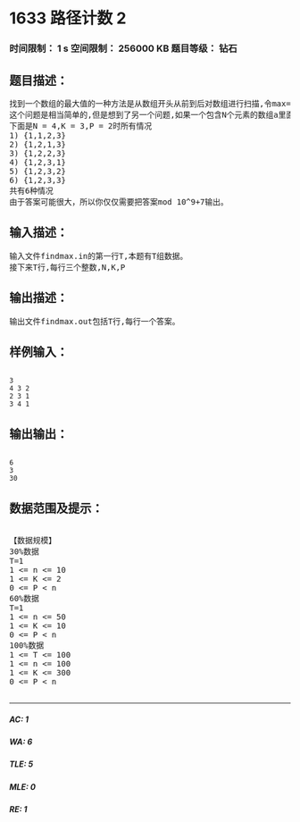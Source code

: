 # 1633 路径计数 2   
### 时间限制： 1 s     空间限制： 256000 KB     题目等级： 钻石  
## 题目描述：  

<pre>
找到一个数组的最大值的一种方法是从数组开头从前到后对数组进行扫描,令max=a[0](数组下表从0..N-1),如果a[i]>max,就更新max,这样就可以在O(N)的时间里找到一个数组的最大值。
这个问题是相当简单的,但是想到了另一个问题,如果一个包含N个元素的数组a里面的元素的值是在1...K之间的整数,存在多少个不同的数组a,进行了如上扫描之后,max恰好进行了k次更新? 
下面是N = 4,K = 3,P = 2时所有情况
1) {1,1,2,3}
2) {1,2,1,3}
3) {1,2,2,3}
4) {1,2,3,1}
5) {1,2,3,2}
6) {1,2,3,3}
共有6种情况
由于答案可能很大，所以你仅仅需要把答案mod 10^9+7输出。
</pre>
  
  
## 输入描述：  

<pre>
输入文件findmax.in的第一行T,本题有T组数据。
接下来T行,每行三个整数,N,K,P
</pre>
  
  
## 输出描述：  

<pre>
输出文件findmax.out包括T行,每行一个答案。
</pre>
  
  
## 样例输入：  

<pre><code>
3
4 3 2
2 3 1
3 4 1
</code></pre>
  
  
## 输出输出：  

<pre><code>
6
3
30
</code></pre>
  
  
## 数据范围及提示：  

<pre>

【数据规模】
30%数据
T=1
1 <= n <= 10
1 <= K <= 2
0 <= P < n
60%数据
T=1
1 <= n <= 50
1 <= K <= 10
0 <= P < n
100%数据
1 <= T <= 100
1 <= n <= 100
1 <= K <= 300
0 <= P < n

</pre>
  
  
***  

##### AC: 1  
##### WA: 6  
##### TLE: 5  
##### MLE: 0  
##### RE: 1  
